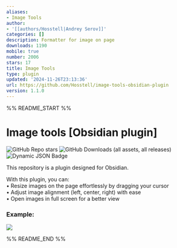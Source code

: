 ```yaml
---
aliases:
- Image Tools
author:
- '[[authors/Hosstell|Andrey Serov]]'
categories: []
description: Formatter for image on page
downloads: 1190
mobile: true
number: 2006
stars: 17
title: Image Tools
type: plugin
updated: '2024-11-26T23:13:36'
url: https://github.com/Hosstell/image-tools-obsidian-plugin
version: 1.1.0
---
```


%% README_START %%

# Image tools [Obsidian plugin]

![GitHub Repo stars](https://img.shields.io/github/stars/Hosstell/image-tools-obsidian-plugin?style=for-the-badge&logo=github) ![GitHub Downloads (all assets, all releases)](https://img.shields.io/github/downloads/Hosstell/image-tools-obsidian-plugin/total?style=for-the-badge&logo=github)
  ![Dynamic JSON Badge](https://img.shields.io/badge/dynamic/json?url=https%3A%2F%2Fraw.githubusercontent.com%2Fobsidianmd%2Fobsidian-releases%2FHEAD%2Fcommunity-plugin-stats.json&query=%24.image-tools.downloads&style=for-the-badge&logo=obsidian&label=Downloads&color=red)






  
This repository is a plugin designed for Obsidian.

With this plugin, you can:  
• Resize images on the page effortlessly by dragging your cursor  
• Adjust image alignment (left, center, right) with ease  
• Open images in full screen for a better view  


### Example:
![](https://raw.githubusercontent.com/Hosstell/image-tools-obsidian-plugin/refs/heads/main/static/result.gif)


%% README_END %%